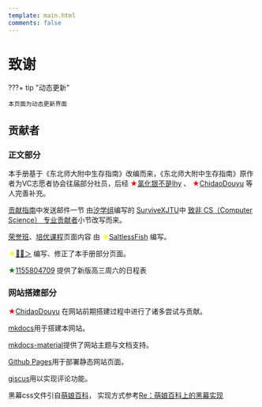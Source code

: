 ```yaml
---
template: main.html
comments: false
---
```


# 致谢

???+ tip "动态更新"

    本页面为动态更新界面

## 贡献者

### 正文部分

本手册基于《东北师大附中生存指南》改编而来，《东北师大附中生存指南》原作者为VC志愿者协会往届部分社员，后经 <font color=red>★</font>[氯化银不是lhy](https://space.bilibili.com/520199599) 、 <font color=red>★</font>[ChidaoDouyu](https://github.com/ChidaoDouyu/) 等人完善补充。

[贡献指南](contribution.md)中发送邮件一节
由[汐学组](https://xistudygroup.github.io/)编写的
[SurviveXJTU](https://survivexjtu.github.io/)中
[致非 CS（Computer Science） 专业贡献者](https://survivexjtu.github.io/前言/贡献指南.html#致非-cs-computer-science-专业贡献者)小节改写而来。

[荣誉班](../type/honor.md)、[培优课程](../time/extra-course.md)页面内容
由 <font color=yellow>★</font>[SaltlessFish](https://github.com/SaltlessF1sh) 编写。

<font color=yellow>★</font>[🐷🍄＞](https://space.bilibili.com/347482917) 编写、修正了本手册部分页面。

<font color=green>★</font>[1155804709](https://space.bilibili.com/1155804709) 提供了新版高三周六的日程表

### 网站搭建部分

<font color=red>★</font>[ChidaoDouyu](https://github.com/ChidaoDouyu/) 在网站前期搭建过程中进行了诸多尝试与贡献。

[mkdocs](https://www.mkdocs.org/)用于搭建本网站。

[mkdocs-material](https://squidfunk.github.io/mkdocs-material/)提供了网站主题与文档支持。

[Github Pages](https://pages.github.com/)用于部署静态网站页面。

[giscus](https://giscus.app/zh-CN)用以实现评论功能。

黑幕css文件引自[萌娘百科](https://zh.moegirl.org)，
实现方式参考[Re：萌娘百科上的黑幕实现](https://www.cnblogs.com/Vanilla-chan/p/12355387.html)
